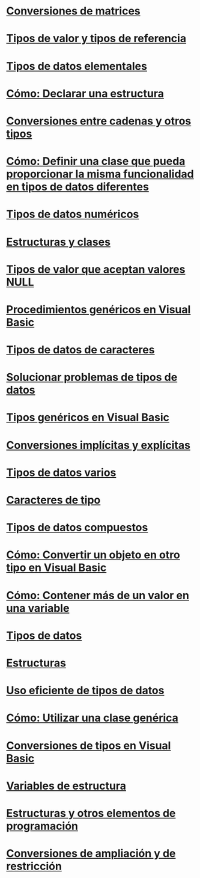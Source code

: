 # [Conversiones de matrices](array-conversions.md)
# [Tipos de valor y tipos de referencia](value-types-and-reference-types.md)
# [Tipos de datos elementales](elementary-data-types.md)
# [Cómo: Declarar una estructura](how-to-declare-a-structure.md)
# [Conversiones entre cadenas y otros tipos](conversions-between-strings-and-other-types.md)
# [Cómo: Definir una clase que pueda proporcionar la misma funcionalidad en tipos de datos diferentes](how-to-define-a-class-that-can-provide-identical-functionality.md)
# [Tipos de datos numéricos](numeric-data-types.md)
# [Estructuras y clases](structures-and-classes.md)
# [Tipos de valor que aceptan valores NULL](nullable-value-types.md)
# [Procedimientos genéricos en Visual Basic](generic-procedures.md)
# [Tipos de datos de caracteres](character-data-types.md)
# [Solucionar problemas de tipos de datos](troubleshooting-data-types.md)
# [Tipos genéricos en Visual Basic](generic-types.md)
# [Conversiones implícitas y explícitas](implicit-and-explicit-conversions.md)
# [Tipos de datos varios](miscellaneous-data-types.md)
# [Caracteres de tipo](type-characters.md)
# [Tipos de datos compuestos](composite-data-types.md)
# [Cómo: Convertir un objeto en otro tipo en Visual Basic](how-to-convert-an-object-to-another-type.md)
# [Cómo: Contener más de un valor en una variable](how-to-hold-more-than-one-value-in-a-variable.md)
# [Tipos de datos](index.md)
# [Estructuras](structures.md)
# [Uso eficiente de tipos de datos](efficient-use-of-data-types.md)
# [Cómo: Utilizar una clase genérica](how-to-use-a-generic-class.md)
# [Conversiones de tipos en Visual Basic](type-conversions.md)
# [Variables de estructura](structure-variables.md)
# [Estructuras y otros elementos de programación](structures-and-other-programming-elements.md)
# [Conversiones de ampliación y de restricción](widening-and-narrowing-conversions.md)
